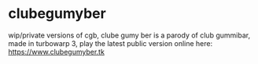 # clubegumyber
wip/private versions of cgb, clube gumy ber is a parody of club gummibar, made in turbowarp 3, play the latest public version online here: https://www.clubegumyber.tk

